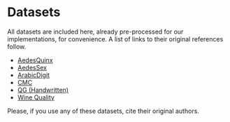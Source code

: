 # Datasets

All datasets are included here, already pre-processed for our implementations, for convenience.
A list of links to their original references follow.

 - [AedesQuinx](https://github.com/denismr/incremental-ks)
 - [AedesSex](https://github.com/denismr/incremental-ks)
 - [ArabicDigit](http://archive.ics.uci.edu/ml/datasets/spoken+arabic+digit)
 - [CMC](https://archive.ics.uci.edu/ml/datasets/Contraceptive+Method+Choice)
 - [QG (Handwritten)](https://github.com/denismr/incremental-ks)
 - [Wine Quality](https://archive.ics.uci.edu/ml/datasets/wine+quality)

Please, if you use any of these datasets, cite their original authors.
